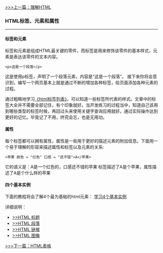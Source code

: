 [>>>上一篇：理解HTML](../../lib/HTML/理解HTML.md)
### HTML标签、元素和属性
---
#### 标签和元素
标签和元素是组成HTML最关键的零件，而标签是用来修饰该零件的基本样式，元素是表达该零件的文本内容。
```
<p>这是一个段落</p>
```
这是使用p标签，声明了一个段落元素，内容是“这是一个段落”。
接下来你将会意识到，编写一个网页基本上就是通过不断的增加各种标签，给页面添加各种元素的过程。

通过粗略地学习[《html标签列表》](https://www.runoob.com/tags/html-reference.html)，可以知道一些标签所代表的样式。文章中的标签大全并不需要全部记住，有个印象就好。当开发练习的过程当中，知道自己该用到哪些类型的标签时候，再回过头来使用关键字查询应用就好。通过实际操作达到更好的记忆。毕竟记了不用，终究会忘，也是无用功。

#### 属性
每个标签都可以拥有属性，属性是一些用于更好的描述元素的附加信息。下面用一个易于理解的形容来描述属性和标签以及元素的关系:
```
<苹果 颜色 = "红色" 口感 = "还不错">A</苹果>
```
它的语义是：A是一个红色的，口感还不错的苹果
标签描述了A是个苹果，属性描述了A是个什么样的苹果

#### 四个基本实例
下面的教程将会了解4个最为基础的html元素：
[学习4个基本实例](https://www.runoob.com/html/html-basic.html)

详细说明：
- [>>HTML 标题](https://www.runoob.com/html/html-headings.html)
- [>>HTML 段落](https://www.runoob.com/html/html-paragraphs.html)
- [>>HTML 链接](https://www.runoob.com/html/html-links.html)
- [>>HTML 图像](https://www.runoob.com/html/html-images.html)

[>>>下一篇：HTML表格](../../lib/HTML/HTML表格.md)
